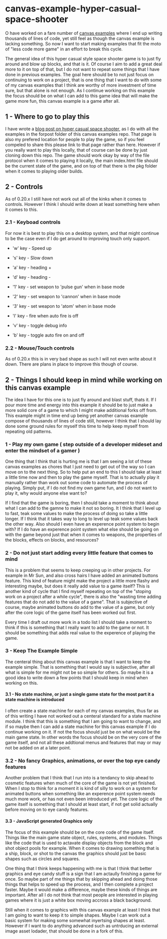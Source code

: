 # canvas-example-hyper-casual-space-shooter

O have worked on a fare number of [canvas examples](https://dustinpfister.github.io/2020/03/23/canvas-example/) where I end up writing thousands of lines of code, yet still feel as though the canvas example is lacking something. So now I want to start making examples that fit the moto of "less code more game" in an effort to break this cycle. 

The general idea of this hyper casual style space shooter game is to just fly around and blow up blocks, and that is it. Of course I aim to add a great deal more to it on top of that, but I do not want to repeat some things that I have done in previous examples. The goal here should be to not just focus on continuing to work on a project, that is one thing that I want to do with some of my canvas examples that I think are worthy of more investment of time sure, but that alone is not enough. As I continue working on this example the focus should be on what I can add to this game idea that will make the game more fun, this canvas example is a game after all.

## 1 - Where to go to play this

I have wrote a [blog post on hyper casual space shooter](https://dustinpfister.github.io/2020/12/11/canvas-example-hyper-casual-space-shooter/), as I do with all the examples in the forpost folder of this canvas examples repo. That page is also my prefered location for people to play the game, so if you feel compeled to share this please link to that page rather than here. However if you really want to play this locally, that of course can be done by just cloning down this repo. The game should work okay by way of the file protocol when it comes to playing it locally, the main index.html file should be the current state of the game, and on top of that there is the pkg folder when it comes to playing older builds.

## 2 - Controls

As of 0.20.x I still have not work out all of the kinks when it comes to controls. However I think I should write down at least something here when it comes to this.

### 2.1 - Keyboad controls

For now it is best to play this on a desktop system, and that might continue to be the case even if I do get around to improving touch only support.

* 'w' key - Speed up
* 's' key - Slow down
* 'a' key - heading +
* 'd' key - heading -

* '1' key - set weapon to 'pulse gun' when in base mode
* '2' key - set weapon to 'cannon' when in base mode
* '3' key - set weapon to 'atom' when in base mode

* 'l' key - fire when auto fire is off
* 'v' key - toggle debug info
* 'b' key - toggle auto fire on and off

### 2.2 - Mouse/Touch controls

As of 0.20.x this is in very bad shape as such I will not even write about it down. There are plans in place to improve this though of course.

## 2 - Things I should keep in mind while working on this canvas example

The idea I have for this one is to just fly around and blast stuff, thats it. If I pour more time and energy into this example it should be to just make a more solid core of a game to which I might make additional forks off from. This example might in time end up being yet another canvas example compose of thousands of lines of code still, however I think that I should lay done some ground rules for myself this time to help keep myself from repeating old patterns.

### 1 - Play my own game ( step outside of a developer mideset and enter the mindset of a gamer )

One thing that I think that is hurting me is that I am seeing a lot of these canvas examples as chores that I just need to get out of the way so I can move on to the next thing. So to help put an end to this I should take at least a little time now and then to play the game myself. That is to actually play it manually rather than work out some code to automate the process of playing. Simply put, if I do not find my own game fun, and I do not want to play it, why would anyone else want to?

If I find that the game is boring, then I should take a moment to think about what I can add to the gamne to make it not so boring. It I think that I level up to fast, teak some values to make the process of doing so take a little longer. If I think that it takes way to long to level up teak some values back the other way. Also should I even have an experence point system to begin with? If I do have an experence point system what else should be going on with the game beyond just that when it comes to weapons, the properties of the blocks, effects on blocks, and resources?

### 2 - Do not just start adding every little feature that comes to mind

This is a problem that seems to keep creeping up in other projects. For example in Mr Sun, and also cross hairs I have added an animated buttons feature. This kind of feature might make the project a little more flashy and interesting maybe, but does it really add value to a game itself? This is another kind of cycle that I find myself repeating on top of the "stoping work on a project after a while cycle", there is also the "wasting time adding features that do not add to the value of a game". That is subjective of course, maybe animated buttons do add to the value of a game, but only after the core logic of the game itself has been worked out first.

Every time I draft out more work in a todo list I should take a moment to think if this is something that I really want to add to the game or not. It should be something that adds real value to the experence of playing the game.

### 3 - Keep The Example Simple

The centeral thing about this canvas example is that I want to keep the example simple. That is something that I would say is subjective, after all what is simple for me might not be so simple for others. So maybe it is a good idea to write down a few points that I should keep in mind when working on this.

#### 3.1 - No state machine, or just a single game state for the most part it a state machine is introduced

I often create a state machine for each of my canvas examples, thus far as of this writing I have not worked out a centeral standard for a state machine module. I think that this is something that I am going to want to change, and if so maybe then I can add a state machine for this canvas example if I do continue working on it. If not the focus should just be on what would be the main game state. In other words the focus should be on the very core of the game itself, and not all these addtional menus and features that may or may not be added on at a later point.

### 3.2 - No fancy Graphics, animations, or over the top eye candy features

Another problem that I think that I run into is a tendancy to skip ahead to cosmetic features when much of the core of the game is not yet finished. When I stop to think for a moment it is kind of silly to work on a system for animated buttons when something like an experence point system needs much more work, or has not even been introduced yet. The core logic of the game itself is something that I should at least start, if not get solid actually before moving on to eye candy features.

#### 3.3 - JavaScript generated Graphics only

The focus of this example should be on the core code of the game itself. Things like the main game state object, rules, systems, and modules. Things like the code that is used to actavate display objects from the block and shot object pools for example. When it comes to drawing something that is a ship, block, or shot to the canvas the graphics should just be basic shapes such as circles and squares.

One thing that I think keeps happening with me is that I think that better graphics and eye candy stuff is a sign that I am actaully finishing a game for once. So maybe part of me things that by skipping ahead and doing those things that helps to speed up the process, and I then complete a project faster. Maybe it would make a difference, maybe these kinds of things are important. After all I do not think that most people are interested in playing games where it is just a white box moving accross a black background.

Still when it comes to graphics with this canvas example at least I think that I am going to want to keep it to simple shapes. Maybe I can work out a basic system for making some somewhat inyertsing shapes at least. However if I want to do anything advanced such as untrducing an external image asset lodader, that should be done in a fork of this.

